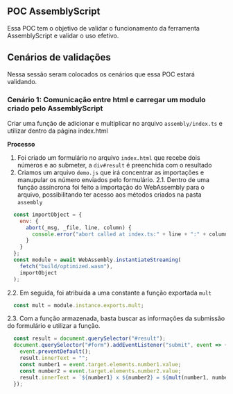 ## POC AssemblyScript

Essa POC tem o objetivo de validar o funcionamento da ferramenta AssemblyScript e validar o uso efetivo.

## Cenários de validações

Nessa sessão seram colocados os cenários que essa POC estará validando.

### Cenário 1: Comunicação entre html e carregar um modulo criado pelo AssemblyScript

Criar uma função de adicionar e multiplicar no arquivo `assembly/index.ts` e utilizar dentro da página index.html

**Processo**

1. Foi criado um formulário no arquivo `index.html` que recebe dois números e ao submeter, a `div#result` é preenchida com o resultado
2. Criamos um arquivo `demo.js` que irá concentrar as importações e manupular os número enviados pelo formulário.
2.1. Dentro de uma função assíncrona foi feito a importação do WebAssembly para o arquivo, possibilitando ter acesso aos métodos criados na pasta `assembly`

```js
  const importObject = {
    env: {
      abort(_msg, _file, line, column) {
        console.error("abort called at index.ts:" + line + ":" + column);
      }
    }
  };
  const module = await WebAssembly.instantiateStreaming(
    fetch("build/optimized.wasm"),
    importObject
  );
```

2.2. Em seguida, foi atribuida a uma constante a função exportada `mult`

```js
  const mult = module.instance.exports.mult;
```

2.3. Com a função armazenada, basta buscar as informações da submissão do formulário e utilizar a função.

```js
  const result = document.querySelector("#result");
  document.querySelector("#form").addEventListener("submit", event => {
    event.preventDefault();
    result.innerText = "";
    const number1 = event.target.elements.number1.value;
    const number2 = event.target.elements.number2.value;
    result.innerText = `${number1} x ${number2} = ${mult(number1, number2)}`;
  });
```
